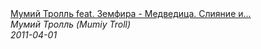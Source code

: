 <!--2023-12-31 12:00:10-->
<div class="yb">
  <a class="nodecor" href="/index.html?russkij_rok/mumij_troll_feat_zemfira_-_medvedica_sliyanie_i_pogloshchenie">
    <img class="preview" data-videoid="5TobAIluYaU" src="https://i.ytimg.com/vi/5TobAIluYaU/hqdefault.jpg" align="middle" alt="">
  </a>
  <div class="inlbl text">
    <a class="nodecor" href="/index.html?russkij_rok/mumij_troll_feat_zemfira_-_medvedica_sliyanie_i_pogloshchenie">Мумий Тролль feat. Земфира - Медведица. Слияние и...</a><br>
    <i class="smaller2">Мумий Тролль (Mumiy Troll)</i><br>
    <i class="smaller3">2011-04-01</i>
  </div>
</div>
